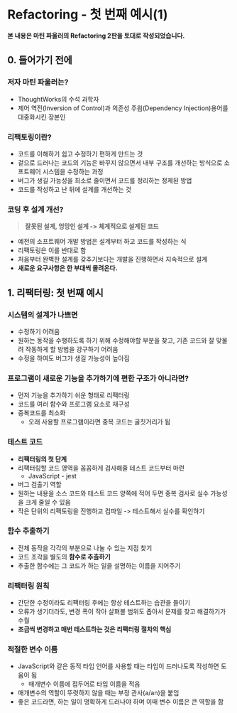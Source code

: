 # Refactoring - 첫 번째 예시(1)

**본 내용은 마틴 파울러의 Refactoring 2판을 토대로 작성되었습니다.**



## 0. 들어가기 전에

### 저자 마틴 파울러는?

* ThoughtWorks의 수석 과학자
* 제어 역전(Inversion of Control)과 의존성 주읩(Dependency Injection)용어를 대중화시킨 장본인



### 리팩토링이란?

* 코드를 이해하기 쉽고 수정하기 편하게 만드는 것
* 겉으로 드러나는 코드의 기능은 바꾸지 않으면서 내부 구조를 개선하는 방식으로 소프트웨어 시스템을 수정하는 과정
* 버그가 생길 가능성을 최소로 줄이면서 코드를 정리하는 정제된 방법
* 코드를 작성하고 난 뒤에 설계를 개선하는 것



### 코딩 후 설계 개선?

> **잘못된 설계, 엉망인 설계 -> 체계적으로 설계된 코드**

* 예전의 소프트웨어 개발 방법은 설계부터 하고 코드를 작성하는 식
* 리팩토링은 이를 반대로 함
* 처음부터 완벽한 설계를 갖추기보다는 개발을 진행하면서 지속적으로 설계
* **새로운 요구사항은 한 부대씩 몰려온다.**



## 1. 리팩터링: 첫 번째 예시

### 시스템의 설계가 나쁘면

* 수정하기 어려움
* 원하는 동작을 수행하도록 하기 위해 수정해야할 부분을 찾고, 기존 코드와 잘 맞물려 작동하게 할 방법을 강구하기 어려움
* 수정을 하여도 버그가 생길 가능성이 높아짐



### 프로그램이 새로운 기능을 추가하기에 편한 구조가 아니라면?

* 먼저 기능을 추가하기 쉬운 형태로 리팩터링
* 코드를 여러 함수와 프로그램 요소로 재구성
* 중복코드를 최소화
  * 오래 사용할 프로그램이라면 중복 코드는 골칫거리가 됨



### 테스트 코드

* **리팩터링의 첫 단계**
* 리팩터링할 코드 영역을 꼼꼼하게 검사해줄 테스트 코드부터 마련
  * JavaScript - jest
* 버그 검출기 역할
* 원하는 내용을 소스 코드와 테스트 코드 양쪽에 적어 두면 중복 검사로 실수 가능성을 크게 줄일 수 있음
* 작은 단위의 리팩토링을 진행하고 컴파일 -> 테스트해서 실수를 확인하기



### 함수 추출하기

* 전체 동작을 각각의 부분으로 나눌 수 있는 지점 찾기
* 코드 조각을 별도의 **함수로 추출하기**
* 추출한 함수에는 그 코드가 하는 일을 설명하는 이름을 지어주기



### 리팩터링 원칙

* 간단한 수정이라도 리팩터링 후에는 항상 테스트하는 습관을 들이기
* 오류가 생기더라도, 변경 폭이 작아 살펴볼 범위도 좁아서 문제를 찾고 해결하기가 수월
* **조금씩 변경하고 매번 테스트하는 것은 리팩터링 절차의 핵심**



### 적절한 변수 이름

* JavaScript와 같은 동적 타입 언어를 사용할 때는 타입이 드러나도록 작성하면 도움이 됨
  * 매개변수 이름에 접두어로 타입 이름을 적음
* 매개변수의 역할이 뚜렷하지 않을 때는 부정 관사(a/an)을 붙임
* 좋은 코드라면, 하는 일이 명확하게 드러나야 하며 이때 변수 이름은 큰 역할을 함
